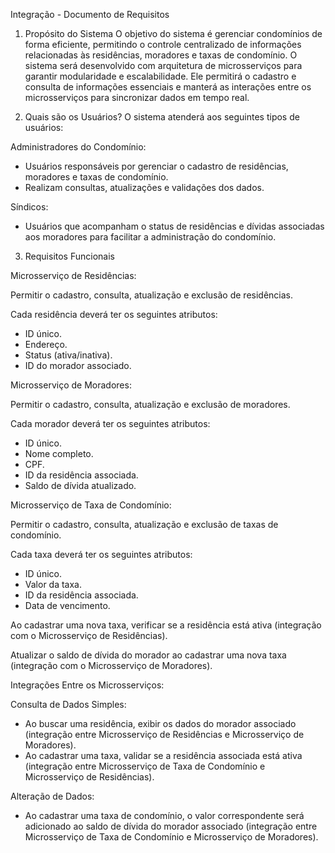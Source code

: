 Integração - Documento de Requisitos

1. Propósito do Sistema
O objetivo do sistema é gerenciar condomínios de forma eficiente, permitindo o controle centralizado de informações relacionadas às residências, moradores e taxas de condomínio. O sistema será desenvolvido com arquitetura de microsserviços para garantir modularidade e escalabilidade. Ele permitirá o cadastro e consulta de informações essenciais e manterá as interações entre os microsserviços para sincronizar dados em tempo real.

2. Quais são os Usuários?
O sistema atenderá aos seguintes tipos de usuários:

  Administradores do Condomínio:
   - Usuários responsáveis por gerenciar o cadastro de residências, moradores e taxas de condomínio.
   - Realizam consultas, atualizações e validações dos dados.

   Síndicos:
   - Usuários que acompanham o status de residências e dívidas associadas aos moradores para facilitar a administração do condomínio.

3. Requisitos Funcionais

Microsserviço de Residências:

 Permitir o cadastro, consulta, atualização e exclusão de residências.

 Cada residência deverá ter os seguintes atributos:
   - ID único.
   - Endereço.
   - Status (ativa/inativa).
   - ID do morador associado.

Microsserviço de Moradores:

  Permitir o cadastro, consulta, atualização e exclusão de moradores.

  Cada morador deverá ter os seguintes atributos:
   - ID único.
   - Nome completo.
   - CPF.
   - ID da residência associada.
   - Saldo de dívida atualizado.

Microsserviço de Taxa de Condomínio:

 Permitir o cadastro, consulta, atualização e exclusão de taxas de condomínio.

 Cada taxa deverá ter os seguintes atributos:
   - ID único.
   - Valor da taxa.
   - ID da residência associada.
   - Data de vencimento.

 Ao cadastrar uma nova taxa, verificar se a residência está ativa (integração com o Microsserviço de Residências).

 Atualizar o saldo de dívida do morador ao cadastrar uma nova taxa (integração com o Microsserviço de Moradores).

Integrações Entre os Microsserviços:

 Consulta de Dados Simples:
   - Ao buscar uma residência, exibir os dados do morador associado (integração entre Microsserviço de Residências e Microsserviço de Moradores).
   - Ao cadastrar uma taxa, validar se a residência associada está ativa (integração entre Microsserviço de Taxa de Condomínio e Microsserviço de Residências).

 Alteração de Dados:
   - Ao cadastrar uma taxa de condomínio, o valor correspondente será adicionado ao saldo de dívida do morador associado (integração entre Microsserviço de Taxa de Condomínio e Microsserviço de Moradores).
